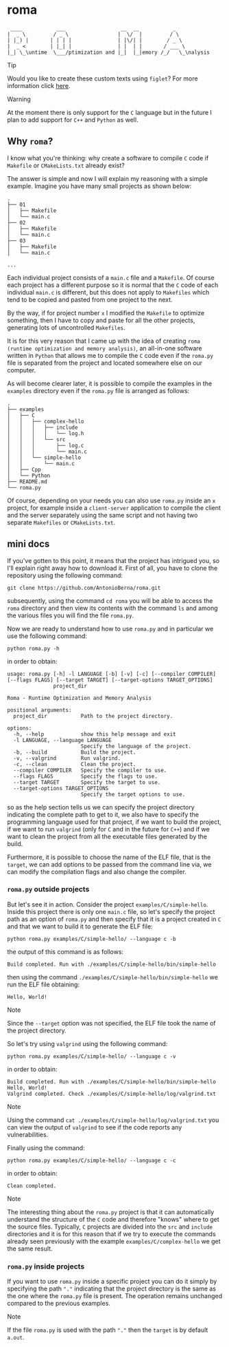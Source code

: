 # roma

```
 ____           ___                  __  __           _
|  _ \         / _ \                |  \/  |         / \ 
| |_) |       | | | |               | |\/| |        / _ \ 
|  _ <        | |_| |               | |  | |       / ___ \
|_| \_\untime  \___/ptimization and |_|  |_|emory /_/   \_\nalysis
```

> [!TIP]
> Would you like to create these custom texts using `figlet`? For more information click [here](https://github.com/AntonioBerna/maximus.git).

> [!WARNING]
> At the moment there is only support for the `C` language but in the future I plan to add support for `C++` and `Python` as well.

## Why `roma`?

I know what you're thinking: why create a software to compile `C` code if `Makefile` or `CMakeLists.txt` already exist?

The answer is simple and now I will explain my reasoning with a simple example. Imagine you have many small projects as shown below:

```
.
├── 01
│   ├── Makefile
│   └── main.c
├── 02
│   ├── Makefile
│   └── main.c
├── 03
│   ├── Makefile
│   └── main.c

...
```

Each individual project consists of a `main.c` file and a `Makefile`. Of course each project has a different purpose so it is normal that the `C` code of each individual `main.c` is different, but this does not apply to `Makefiles` which tend to be copied and pasted from one project to the next.

By the way, if for project number `x` I modified the `Makefile` to optimize something, then I have to copy and paste for all the other projects, generating lots of uncontrolled `Makefiles`.

It is for this very reason that I came up with the idea of ​​creating `roma (runtime optimization and memory analysis)`, an all-in-one software written in `Python` that allows me to compile the `C` code even if the `roma.py` file is separated from the project and located somewhere else on our computer.

As will become clearer later, it is possible to compile the examples in the `examples` directory even if the `roma.py` file is arranged as follows:

```
.
├── examples
│   ├── C
│   │   ├── complex-hello
│   │   │   ├── include
│   │   │   │   └── log.h
│   │   │   └── src
│   │   │       ├── log.c
│   │   │       └── main.c
│   │   └── simple-hello
│   │       └── main.c
│   ├── Cpp
│   └── Python
├── README.md
└── roma.py
```

Of course, depending on your needs you can also use `roma.py` inside an `x` project, for example inside a `client-server` application to compile the client and the server separately using the same script and not having two separate `Makefiles` or `CMakeLists.txt`.

## mini docs

If you've gotten to this point, it means that the project has intrigued you, so I'll explain right away how to download it. First of all, you have to clone the repository using the following command:

```
git clone https://github.com/AntonioBerna/roma.git
```

subsequently, using the command `cd roma` you will be able to access the `roma` directory and then view its contents with the command `ls` and among the various files you will find the file `roma.py`.

Now we are ready to understand how to use `roma.py` and in particular we use the following command:

```
python roma.py -h
```

in order to obtain:

```
usage: roma.py [-h] -l LANGUAGE [-b] [-v] [-c] [--compiler COMPILER] [--flags FLAGS] [--target TARGET] [--target-options TARGET_OPTIONS]
               project_dir

Roma - Runtime Optimization and Memory Analysis

positional arguments:
  project_dir           Path to the project directory.

options:
  -h, --help            show this help message and exit
  -l LANGUAGE, --language LANGUAGE
                        Specify the language of the project.
  -b, --build           Build the project.
  -v, --valgrind        Run valgrind.
  -c, --clean           Clean the project.
  --compiler COMPILER   Specify the compiler to use.
  --flags FLAGS         Specify the flags to use.
  --target TARGET       Specify the target to use.
  --target-options TARGET_OPTIONS
                        Specify the target options to use.
```

so as the help section tells us we can specify the project directory indicating the complete path to get to it, we also have to specify the programming language used for that project, if we want to build the project, if we want to run `valgrind` (only for `C` and in the future for `C++`) and if we want to clean the project from all the executable files generated by the build.

Furthermore, it is possible to choose the name of the ELF file, that is the `target`, we can add options to be passed from the command line via, we can modify the compilation flags and also change the compiler.

### `roma.py` outside projects

But let's see it in action. Consider the project `examples/C/simple-hello`. Inside this project there is only one `main.c` file, so let's specify the project path as an option of `roma.py` and then specify that it is a project created in `C` and that we want to build it to generate the ELF file:

```
python roma.py examples/C/simple-hello/ --language c -b
```

the output of this command is as follows:

```
Build completed. Run with ./examples/C/simple-hello/bin/simple-hello
```

then using the command `./examples/C/simple-hello/bin/simple-hello` we run the ELF file obtaining:

```
Hello, World!
```

> [!NOTE]
> Since the `--target` option was not specified, the ELF file took the name of the project directory.

So let's try using `valgrind` using the following command:

```
python roma.py examples/C/simple-hello/ --language c -v
```

in order to obtain:

```
Build completed. Run with ./examples/C/simple-hello/bin/simple-hello
Hello, World!
Valgrind completed. Check ./examples/C/simple-hello/log/valgrind.txt
```

> [!NOTE]
> Using the command `cat ./examples/C/simple-hello/log/valgrind.txt` you can view the output of `valgrind` to see if the code reports any vulnerabilities.

Finally using the command:

```
python roma.py examples/C/simple-hello/ --language c -c
```

in order to obtain:

```
Clean completed.
```

> [!NOTE]
> The interesting thing about the `roma.py` project is that it can automatically understand the structure of the `C` code and therefore "knows" where to get the source files. Typically, `C` projects are divided into the `src` and `include` directories and it is for this reason that if we try to execute the commands already seen previously with the example `examples/C/complex-hello` we get the same result.

### `roma.py` inside projects

If you want to use `roma.py` inside a specific project you can do it simply by specifying the path `"."` indicating that the project directory is the same as the one where the `roma.py` file is present. The operation remains unchanged compared to the previous examples.

> [!NOTE]
> If the file `roma.py` is used with the path `"."` then the `target` is by default `a.out`.
